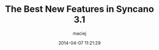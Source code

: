 ---
layout: post
title: The Best New Features in Syncano 3.1
date: 2014-04-07 11:21:29
author: maciej
categories: ['News', 'Real-Time Sync']
---